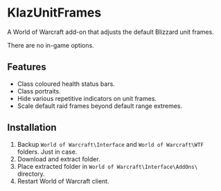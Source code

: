 # KlazUnitFrames

A World of Warcraft add-on that adjusts the default Blizzard unit frames.

There are no in-game options.

## Features

- Class coloured health status bars.
- Class portraits.
- Hide various repetitive indicators on unit frames.
- Scale default raid frames beyond default range extremes.

## Installation

1. Backup `World of Warcraft\Interface` and `World of Warcraft\WTF` folders. Just in case.
2. Download and extract folder.
3. Place extracted folder in `World of Warcraft\Interface\AddOns\` directory.
4. Restart World of Warcraft client.
